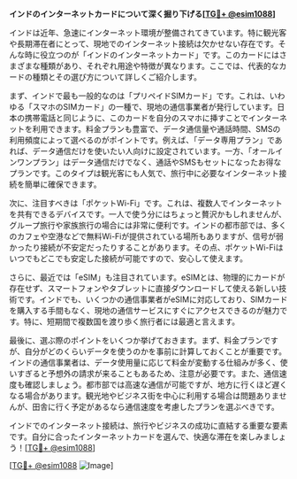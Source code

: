 **インドのインターネットカードについて深く掘り下げる[[TG💪+ @esim1088](https://t.me/s/esim1088)]**

インドは近年、急速にインターネット環境が整備されてきています。特に観光客や長期滞在者にとって、現地でのインターネット接続は欠かせない存在です。そんな時に役立つのが「インドのインターネットカード」です。このカードにはさまざまな種類があり、それぞれ用途や特徴が異なります。ここでは、代表的なカードの種類とその選び方について詳しくご紹介します。

まず、インドで最も一般的なのは「プリペイドSIMカード」です。これは、いわゆる「スマホのSIMカード」の一種で、現地の通信事業者が発行しています。日本の携帯電話と同じように、このカードを自分のスマホに挿すことでインターネットを利用できます。料金プランも豊富で、データ通信量や通話時間、SMSの利用頻度によって選べるのがポイントです。例えば、「データ専用プラン」であれば、データ通信だけを使いたい人向けに設定されています。一方、「オールインワンプラン」はデータ通信だけでなく、通話やSMSもセットになったお得なプランです。このタイプは観光客にも人気で、旅行中に必要なインターネット接続を簡単に確保できます。

次に、注目すべきは「ポケットWi-Fi」です。これは、複数人でインターネットを共有できるデバイスです。一人で使う分にはちょっと贅沢かもしれませんが、グループ旅行や家族旅行の場合には非常に便利です。インドの都市部では、多くのカフェや空港などで無料Wi-Fiが提供されている場所もありますが、信号が弱かったり接続が不安定だったりすることがあります。その点、ポケットWi-Fiはいつでもどこでも安定した接続が可能ですので、安心して使えます。

さらに、最近では「eSIM」も注目されています。eSIMとは、物理的にカードが存在せず、スマートフォンやタブレットに直接ダウンロードして使える新しい技術です。インドでも、いくつかの通信事業者がeSIMに対応しており、SIMカードを購入する手間もなく、現地の通信サービスにすぐにアクセスできるのが魅力です。特に、短期間で複数国を渡り歩く旅行者には最適と言えます。

最後に、選ぶ際のポイントをいくつか挙げておきます。まず、料金プランですが、自分がどのくらいデータを使うのかを事前に計算しておくことが重要です。インドの通信事業者は、データ使用量に応じて料金が変動する仕組みが多く、使いすぎると予想外の請求が来ることもあるため、注意が必要です。また、通信速度も確認しましょう。都市部では高速な通信が可能ですが、地方に行くほど遅くなる場合があります。観光地やビジネス街を中心に利用する場合は問題ありませんが、田舎に行く予定があるなら通信速度を考慮したプランを選ぶべきです。

インドでのインターネット接続は、旅行やビジネスの成功に直結する重要な要素です。自分に合ったインターネットカードを選んで、快適な滞在を楽しみましょう！[[TG💪+ @esim1088](https://t.me/s/esim1088)]

[[TG💪+ @esim1088](https://t.me/s/esim1088) ![Image](https://i.postimg.cc/Y0z9fWf4/image.png)]
